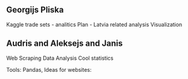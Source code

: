 ## Georgijs Pliska 

Kaggle trade sets - analitics
Plan - Latvia related analysis
Visualization

## Audris and Aleksejs and Janis
Web Scraping
Data Analysis
Cool statistics

Tools: Pandas, 
Ideas for websites:



